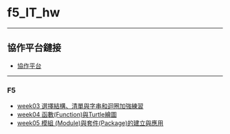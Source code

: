 # f5_IT_hw
---
## 協作平台鏈接
- [協作平台](homework_answer.md)
---
### F5
- [week03 選擇結構、清單與字串和迴圈加強練習](week03_f5a24)
- [week04 函數(Function)與Turtle繪圖](week04_f5a24)
- [week05 模組 (Module)與套件(Package)的建立與應用](week05_f5a24)

